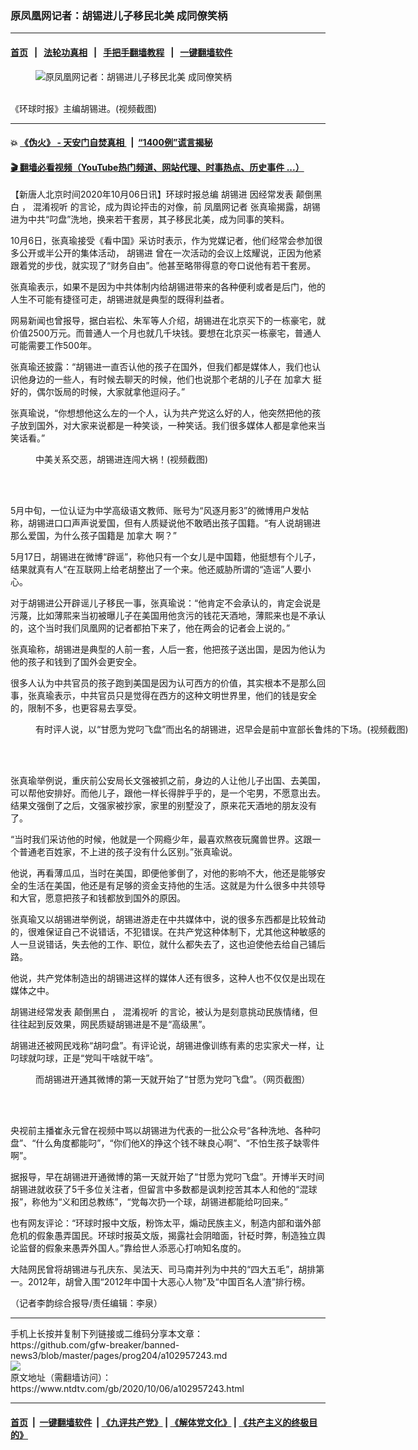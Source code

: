 ### 原凤凰网记者：胡锡进儿子移民北美 成同僚笑柄
------------------------

#### [首页](https://github.com/gfw-breaker/banned-news3/blob/master/README.md) &nbsp;&nbsp;|&nbsp;&nbsp; [法轮功真相](https://github.com/begood0513/basic/blob/master/README.md)  &nbsp;&nbsp;|&nbsp;&nbsp; [手把手翻墙教程](https://github.com/gfw-breaker/guides/wiki)  &nbsp;&nbsp;|&nbsp;&nbsp; [一键翻墙软件](https://github.com/gfw-breaker/nogfw/blob/master/README.md)  



<div><div class="featured_image">
 <figure>
  <img alt="原凤凰网记者：胡锡进儿子移民北美 成同僚笑柄" src="https://i.ntdtv.com/assets/uploads/2020/01/admin-ajax-800x450.jpg"/>
 </figure><br/>
 <span class="caption">
  《环球时报》主编胡锡进。(视频截图)
 </span>
</div>
</div><hr/>

#### 💥 [《伪火》 - 天安门自焚真相 ](http://158.247.195.190:10000/videos/blog/weihuo.html)&nbsp; |&nbsp; [“1400例”谎言揭秘  ](http://158.247.195.190:10000/videos/blog/jiexi1400.html)

#### [ 🎬  翻墙必看视频（YouTube热门频道、网站代理、时事热点、历史事件 ...）](https://github.com/gfw-breaker/links/blob/master/banned.md)

<div><div class="post_content" itemprop="articleBody">
 <p>
  【新唐人北京时间2020年10月06日讯】环球时报总编
  <ok href="https://www.ntdtv.com/gb/胡锡进.htm">
   胡锡进
  </ok>
  因经常发表
  <ok href="https://www.ntdtv.com/gb/颠倒黑白.htm">
   颠倒黑白
  </ok>
  ，
  <ok href="https://www.ntdtv.com/gb/混淆视听.htm">
   混淆视听
  </ok>
  的言论，成为舆论抨击的对像，前
  <ok href="https://www.ntdtv.com/gb/凤凰网记者.htm">
   凤凰网记者
  </ok>
  张真瑜揭露，胡锡进为中共“叼盘”洗地，换来若干套房，其子移民北美，成为同事的笑料。
 </p>
 <p>
  10月6日，张真瑜接受《看中国》采访时表示，作为党媒记者，他们经常会参加很多公开或半公开的集体活动，
  <ok href="https://www.ntdtv.com/gb/胡锡进.htm">
   胡锡进
  </ok>
  曾在一次活动的会议上炫耀说，正因为他紧跟着党的步伐，就实现了“财务自由”。他甚至略带得意的夸口说他有若干套房。
 </p>
 <p>
  张真瑜表示，如果不是因为中共体制内给胡锡进带来的各种便利或者是后门，他的人生不可能有捷径可走，胡锡进就是典型的既得利益者。
 </p>
 <p>
  网易新闻也曾报导，据白岩松、朱军等人介绍，胡锡进在北京买下的一栋豪宅，就价值2500万元。而普通人一个月也就几千块钱。要想在北京买一栋豪宅，普通人可能需要工作500年。
 </p>
 <p>
  张真瑜还披露：“胡锡进一直否认他的孩子在国外，但我们都是媒体人，我们也认识他身边的一些人，有时候去聊天的时候，他们也说那个老胡的儿子在
  <ok href="https://www.ntdtv.com/gb/加拿大.htm">
   加拿大
  </ok>
  挺好的，偶尔饭局的时候，大家就拿他逗闷子。”
 </p>
 <p>
  张真瑜说，“你想想他这么左的一个人，认为共产党这么好的人，他突然把他的孩子放到国外，对大家来说都是一种笑谈，一种笑话。我们很多媒体人都是拿他来当笑话看。”
 </p>
 <figure class="wp-caption alignnone" id="attachment_102910848" style="width: 600px">
  <ok href="https://i.ntdtv.com/assets/uploads/2020/08/maxresdefault-26.jpg">
   <img alt="" class="size-medium wp-image-102910848" src="https://i.ntdtv.com/assets/uploads/2020/08/maxresdefault-26-600x338.jpg"/>
  </ok>
  <br/><figcaption class="wp-caption-text">
   中美关系交恶，胡锡进连闯大祸！(视频截图)
  </figcaption><br/>
 </figure><br/>
 <p>
  5月中旬，一位认证为中学高级语文教师、账号为“风逐月影3”的微博用户发帖称，胡锡进口口声声说爱国，但有人质疑说他不敢晒出孩子国籍。“有人说胡锡进那么爱国，为什么孩子国籍是
  <ok href="https://www.ntdtv.com/gb/加拿大.htm">
   加拿大
  </ok>
  啊？”
 </p>
 <p>
  5月17日，胡锡进在微博“辟谣”，称他只有一个女儿是中国籍，他挺想有个儿子，结果就真有人“在互联网上给老胡整出了一个来。他还威胁所谓的“造谣”人要小心。
 </p>
 <p>
  对于胡锡进公开辟谣儿子移民一事，张真瑜说：“他肯定不会承认的，肯定会说是污蔑，比如薄熙来当初被曝儿子在美国用他贪污的钱花天酒地，薄熙来也是不承认的，这个当时我们凤凰网的记者都拍下来了，他在两会的记者会上说的。”
 </p>
 <p>
  张真瑜称，胡锡进是典型的人前一套，人后一套，他把孩子送出国，是因为他认为他的孩子和钱到了国外会更安全。
 </p>
 <p>
  很多人认为中共官员的孩子跑到美国是因为认可西方的价值，其实根本不是那么回事，张真瑜表示，中共官员只是觉得在西方的这种文明世界里，他们的钱是安全的，限制不多，也更容易去享受。
 </p>
 <figure class="wp-caption alignnone" id="attachment_102659894" style="width: 600px">
  <ok href="https://i.ntdtv.com/assets/uploads/2019/09/e6f9307d3301tDiq46Vu.png">
   <img alt="" class="size-medium wp-image-102659894" src="https://i.ntdtv.com/assets/uploads/2019/09/e6f9307d3301tDiq46Vu-600x338.png"/>
  </ok>
  <br/><figcaption class="wp-caption-text">
   有时评人说，以“甘愿为党叼飞盘”而出名的胡锡进，迟早会是前中宣部长鲁炜的下场。(视频截图)
  </figcaption><br/>
 </figure><br/>
 <p>
  张真瑜举例说，重庆前公安局长文强被抓之前，身边的人让他儿子出国、去美国，可以帮他安排好。而他儿子，跟他一样长得胖乎乎的，是一个宅男，不愿意出去。结果文强倒了之后，文强家被抄家，家里的别墅没了，原来花天酒地的朋友没有了。
 </p>
 <p>
  “当时我们采访他的时候，他就是一个网瘾少年，最喜欢熬夜玩魔兽世界。这跟一个普通老百姓家，不上进的孩子没有什么区别。”张真瑜说。
 </p>
 <p>
  他说，再看薄瓜瓜，当时在美国，即便他爹倒了，对他的影响不大，他还是能够安全的生活在美国，他还是有足够的资金支持他的生活。这就是为什么很多中共领导和大官，愿意把孩子和钱都放到国外的原因。
 </p>
 <p>
  张真瑜又以胡锡进举例说，胡锡进游走在中共媒体中，说的很多东西都是比较耸动的，很难保证自己不说错话，不犯错误。在共产党这种体制下，尤其他这种敏感的人一旦说错话，失去他的工作、职位，就什么都失去了，这也迫使他去给自己铺后路。
 </p>
 <p>
  他说，共产党体制造出的胡锡进这样的媒体人还有很多，这种人也不仅仅是出现在媒体之中。
 </p>
 <p>
  胡锡进经常发表
  <ok href="https://www.ntdtv.com/gb/颠倒黑白.htm">
   颠倒黑白
  </ok>
  ，
  <ok href="https://www.ntdtv.com/gb/混淆视听.htm">
   混淆视听
  </ok>
  的言论，被认为是刻意挑动民族情绪，但往往起到反效果，网民质疑胡锡进是不是“高级黑”。
 </p>
 <p>
  胡锡进还被网民戏称“胡叼盘”。有评论说，胡锡进像训练有素的忠实家犬一样，让叼球就叼球，正是“党叫干啥就干啥”。
 </p>
 <figure class="wp-caption alignnone" id="attachment_102659898" style="width: 600px">
  <ok href="https://i.ntdtv.com/assets/uploads/2019/09/04a27034e22ba6d493c3ba0e80aaf65b6a080d49d6e6c-uXke4C_fw658.png">
   <img alt="" class="size-medium wp-image-102659898" src="https://i.ntdtv.com/assets/uploads/2019/09/04a27034e22ba6d493c3ba0e80aaf65b6a080d49d6e6c-uXke4C_fw658-600x392.png"/>
  </ok>
  <br/><figcaption class="wp-caption-text">
   而胡锡进开通其微博的第一天就开始了“甘愿为党叼飞盘”。（网页截图）
  </figcaption><br/>
 </figure><br/>
 <p>
  央视前主播崔永元曾在视频中骂以胡锡进为代表的一批公众号“各种洗地、各种叼盘”、“什么角度都能叼”，“你们他X的挣这个钱不昧良心啊”、“不怕生孩子缺零件啊”。
 </p>
 <p>
  据报导，早在胡锡进开通微博的第一天就开始了“甘愿为党叼飞盘”。开博半天时间胡锡进就收获了5千多位关注者，但留言中多数都是讽刺挖苦其本人和他的“混球报”，称他为“义和团总教练”，“党每次扔一个球，胡锡进都能给叼回来。”
 </p>
 <p>
  也有网友评论：“环球时报中文版，粉饰太平，煽动民族主义，制造内部和谐外部危机的假象愚弄国民。环球时报英文版，揭露社会阴暗面，针砭时弊，制造独立舆论监督的假象来愚弄外国人。”靠给世人添恶心打响知名度的。
 </p>
 <p>
  大陆网民曾将胡锡进与孔庆东、吴法天、司马南并列为中共的“四大五毛”，胡排第一。2012年，胡曾入围“2012年中国十大恶心人物”及“中国百名人渣”排行榜。
 </p>
 <p>
  （记者李韵综合报导/责任编辑：李泉）
 </p>
 <div class="single_ad">
 </div>
</div>
</div>
<hr/>
手机上长按并复制下列链接或二维码分享本文章：<br/>
https://github.com/gfw-breaker/banned-news3/blob/master/pages/prog204/a102957243.md <br/>
<a href='https://github.com/gfw-breaker/banned-news3/blob/master/pages/prog204/a102957243.md'><img src='https://github.com/gfw-breaker/banned-news3/blob/master/pages/prog204/a102957243.md.png'/></a> <br/>
原文地址（需翻墙访问）：https://www.ntdtv.com/gb/2020/10/06/a102957243.html


------------------------
#### [首页](https://github.com/gfw-breaker/banned-news3/blob/master/README.md) &nbsp;|&nbsp; [一键翻墙软件](https://github.com/gfw-breaker/nogfw/blob/master/README.md) &nbsp;| [《九评共产党》](https://github.com/gfw-breaker/9ping.md/blob/master/README.md#九评之一评共产党是什么) | [《解体党文化》](https://github.com/gfw-breaker/jtdwh.md/blob/master/README.md) | [《共产主义的终极目的》](https://github.com/gfw-breaker/gczydzjmd.md/blob/master/README.md)


<img src='http://gfw-breaker.win/banned-news3/pages/prog204/a102957243.md' width='0px' height='0px'/>